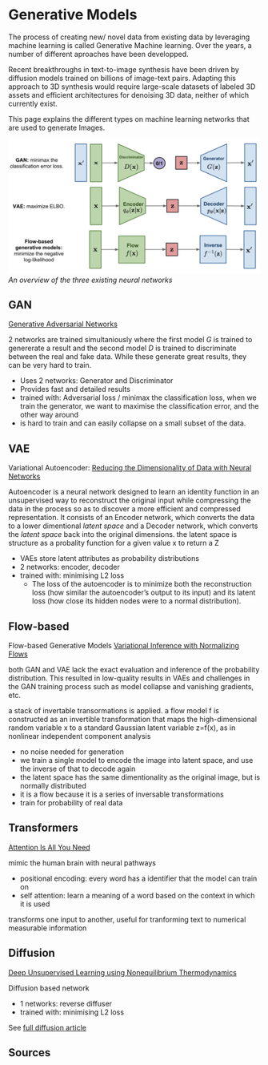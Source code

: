 # Generative Models

The process of creating new/ novel data from existing data by leveraging machine learning is called Generative Machine learning. Over the years, a number of different aproaches have been developped.

Recent breakthroughs in text-to-image synthesis have been driven by diffusion models trained on billions of image-text pairs. Adapting this approach to 3D synthesis would require large-scale datasets of labeled 3D assets and efficient architectures for denoising 3D data, neither of which currently exist.

This page explains the different types on machine learning networks that are used to generate Images.

![image](./img/three-generative-models.png)
*An overview of the three existing neural networks*

## GAN

[Generative Adversarial Networks]

2 networks are trained simultaniously where the first model $G$ is trained to genererate a result and the second model $D$ is trained to discriminate between the real and fake data. While these generate great results, they can be very hard to train.

- Uses 2 networks: Generator and Discriminator
- Provides fast and detailed results
- trained with: Adversarial loss / minimax the classification loss, when we train the generator, we want to maximise the classification error, and the other way around
- is hard to train and can easily collapse on a small subset of the data.


## VAE

Variational Autoencoder: [Reducing the Dimensionality of Data with Neural Networks]

Autoencoder is a neural network designed to learn an identity function in an unsupervised way to reconstruct the original input while compressing the data in the process so as to discover a more efficient and compressed representation. It consists of an Encoder network, which converts the data to a lower dimentional *latent space* and a Decoder network, which converts the *latent space* back into the original dimensions. the latent space is structure as a probality function for a given value x to return a Z

- VAEs store latent attributes as probability distributions
- 2 networks: encoder, decoder
- trained with: minimising L2 loss
  - The loss of the autoencoder is to minimize both the reconstruction loss (how similar the autoencoder’s output to its input) and its latent loss (how close its hidden nodes were to a normal distribution).

## Flow-based 

Flow-based Generative Models [Variational Inference with Normalizing Flows]

both GAN and VAE lack the exact evaluation and inference of the probability distribution. This resulted in low-quality results in VAEs and challenges in the GAN training process such as model collapse and vanishing gradients, etc.

a stack of invertable transormations is applied. a flow model f is constructed as an invertible transformation that maps the high-dimensional random variable x to a standard Gaussian latent variable z=f(x), as in nonlinear independent component analysis

- no noise needed for generation
- we train a single model to encode the image into latent space, and use the inverse of that to decode again
- the latent space has the same dimentionality as the original image, but is normally distributed
- it is a flow because it is a series of inversable transformations
- train for probability of real data

## Transformers

[Attention Is All You Need]

mimic the human brain with neural pathways

- positional encoding: every word has a identifier that the model can train on
- self attention: learn a meaning of a word based on the context in which it is used

transforms one input to another, useful for tranforming text to numerical measurable information

## Diffusion

[Deep Unsupervised Learning using Nonequilibrium Thermodynamics]

Diffusion based network

- 1 networks: reverse diffuser
- trained with: minimising L2 loss

See [full diffusion article](./Image-Diffusion.md.md)


## Sources

[Generative Adversarial Networks]: 
https://doi.org/10.1145/3422622

[Reducing the Dimensionality of Data with Neural Networks]: 
https://doi.org/10.1126/science.1127647

[Variational Inference with Normalizing Flows]: 
(https://arxiv.org/abs/1505.05770)

[Attention Is All You Need]: 
(https://doi.org/10.48550/arXiv.1706.03762)

[Deep Unsupervised Learning using Nonequilibrium Thermodynamics]:
(https://doi.org/10.48550/arXiv.1503.03585)